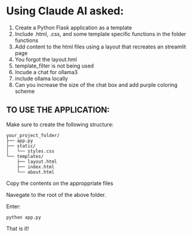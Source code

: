 # Using Claude AI asked: 

1. Create a Python Flask application as a template
2. Include .html, .css, and some template specific functions in the folder functions
3. Add content to the html files using a layout that recreates an streamlit page
4. You forgot the layout.hml
5. template_filter is not being used
6. Incude a chat for ollama3
7. include ollama locally
8. Can you increase the size of the chat box and add purple coloring scheme


## TO USE THE APPLICATION: 

Make sure to create the following structure: 

```
your_project_folder/
├── app.py
├── static/
│   └── styles.css
└── templates/
    ├── layout.html
    ├── index.html
    └── about.html
```

Copy the contents on the approppriate files 

Navegate to the root of the above folder. 

Enter: 

```python app.py``` 

That is it! 



